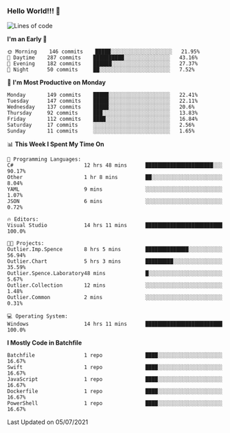 ### Hello World!!! 👋

<!--
**kekotek/kekotek** is a ✨ _special_ ✨ repository because its `README.md` (this file) appears on your GitHub profile.

Here are some ideas to get you started:

- 🔭 I’m currently working on ...
- 🌱 I’m currently learning ...
- 👯 I’m looking to collaborate on ...
- 🤔 I’m looking for help with ...
- 💬 Ask me about ...
- 📫 How to reach me: ...
- 😄 Pronouns: ...
- ⚡ Fun fact: ...
-->

<!--START_SECTION:waka-->
![Lines of code](https://img.shields.io/badge/From%20Hello%20World%20I%27ve%20Written-18753%20lines%20of%20code-blue)

**I'm an Early 🐤** 

```text
🌞 Morning    146 commits    █████░░░░░░░░░░░░░░░░░░░░   21.95% 
🌆 Daytime    287 commits    ██████████░░░░░░░░░░░░░░░   43.16% 
🌃 Evening    182 commits    ██████░░░░░░░░░░░░░░░░░░░   27.37% 
🌙 Night      50 commits     ██░░░░░░░░░░░░░░░░░░░░░░░   7.52%

```
📅 **I'm Most Productive on Monday** 

```text
Monday       149 commits    █████░░░░░░░░░░░░░░░░░░░░   22.41% 
Tuesday      147 commits    █████░░░░░░░░░░░░░░░░░░░░   22.11% 
Wednesday    137 commits    █████░░░░░░░░░░░░░░░░░░░░   20.6% 
Thursday     92 commits     ███░░░░░░░░░░░░░░░░░░░░░░   13.83% 
Friday       112 commits    ████░░░░░░░░░░░░░░░░░░░░░   16.84% 
Saturday     17 commits     ░░░░░░░░░░░░░░░░░░░░░░░░░   2.56% 
Sunday       11 commits     ░░░░░░░░░░░░░░░░░░░░░░░░░   1.65%

```


📊 **This Week I Spent My Time On** 

```text
💬 Programming Languages: 
C#                       12 hrs 48 mins      ██████████████████████░░░   90.17% 
Other                    1 hr 8 mins         ██░░░░░░░░░░░░░░░░░░░░░░░   8.04% 
YAML                     9 mins              ░░░░░░░░░░░░░░░░░░░░░░░░░   1.07% 
JSON                     6 mins              ░░░░░░░░░░░░░░░░░░░░░░░░░   0.72%

🔥 Editors: 
Visual Studio            14 hrs 11 mins      █████████████████████████   100.0%

🐱‍💻 Projects: 
Outlier.Imp.Spence       8 hrs 5 mins        ██████████████░░░░░░░░░░░   56.94% 
Outlier.Chart            5 hrs 3 mins        █████████░░░░░░░░░░░░░░░░   35.59% 
Outlier.Spence.Laboratory48 mins             █░░░░░░░░░░░░░░░░░░░░░░░░   5.67% 
Outlier.Collection       12 mins             ░░░░░░░░░░░░░░░░░░░░░░░░░   1.48% 
Outlier.Common           2 mins              ░░░░░░░░░░░░░░░░░░░░░░░░░   0.31%

💻 Operating System: 
Windows                  14 hrs 11 mins      █████████████████████████   100.0%

```

**I Mostly Code in Batchfile** 

```text
Batchfile                1 repo              ████░░░░░░░░░░░░░░░░░░░░░   16.67% 
Swift                    1 repo              ████░░░░░░░░░░░░░░░░░░░░░   16.67% 
JavaScript               1 repo              ████░░░░░░░░░░░░░░░░░░░░░   16.67% 
Dockerfile               1 repo              ████░░░░░░░░░░░░░░░░░░░░░   16.67% 
PowerShell               1 repo              ████░░░░░░░░░░░░░░░░░░░░░   16.67%

```



 Last Updated on 05/07/2021
<!--END_SECTION:waka-->
